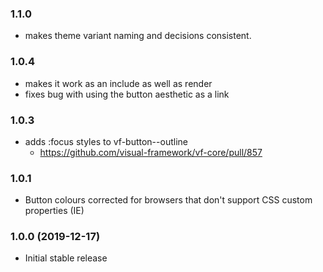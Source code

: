 ### 1.1.0

- makes theme variant naming and decisions consistent.

### 1.0.4

- makes it work as an include as well as render
- fixes bug with using the button aesthetic as a link

### 1.0.3

- adds :focus styles to vf-button--outline
  - https://github.com/visual-framework/vf-core/pull/857

### 1.0.1

- Button colours corrected for browsers that don't support CSS custom properties (IE)

### 1.0.0 (2019-12-17)

- Initial stable release
